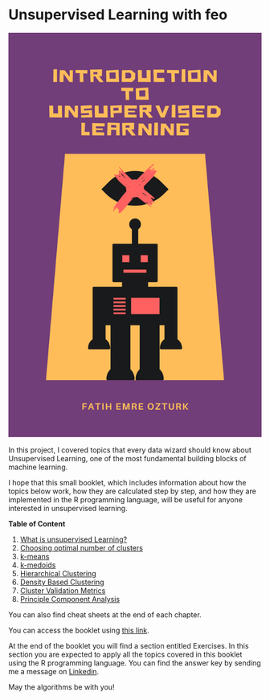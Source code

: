 # Unsupervised Learning with feo

[![](images/unsupervised_learning_with_feo-01.png)](https://ozturkfemre.github.io/unsupervised_learning_with_feo/)

In this project, I covered topics that every data wizard should know about Unsupervised Learning, one of the most fundamental building blocks of machine learning.

I hope that this small booklet, which includes information about how the topics below work, how they are calculated step by step, and how they are implemented in the R programming language, will be useful for anyone interested in unsupervised learning.

**Table of Content**

1.  [What is unsupervised Learning?](https://ozturkfemre.github.io/unsupervised_learning_with_feo/#1-what-is-unsupervised-learning)
2.  [Choosing optimal number of clusters](https://ozturkfemre.github.io/unsupervised_learning_with_feo/#2-choosing-the-optimal-number-of-clusters)
3.  [k-means](https://ozturkfemre.github.io/unsupervised_learning_with_feo/#3-k-means-clustering)
4.  [k-medoids](https://ozturkfemre.github.io/unsupervised_learning_with_feo/#4-k-medoids-clustering)
5.  [Hierarchical Clustering](https://ozturkfemre.github.io/unsupervised_learning_with_feo/#5-hierarchical-clustering)
6.  [Density Based Clustering](https://ozturkfemre.github.io/unsupervised_learning_with_feo/#6-density-based-clustering)
7.  [Cluster Validation Metrics](https://ozturkfemre.github.io/unsupervised_learning_with_feo/#7-cluster-validation)
8.  [Principle Component Analysis](https://ozturkfemre.github.io/unsupervised_learning_with_feo/#8-principle-component-analysis)

You can also find cheat sheets at the end of each chapter.

You can access the booklet using [this link](https://ozturkfemre.github.io/unsupervised_learning_with_feo/).

At the end of the booklet you will find a section entitled Exercises. In this section you are expected to apply all the topics covered in this booklet using the R programming language. You can find the answer key by sending me a message on [Linkedin](https://www.linkedin.com/in/ozturkfemre/).

May the algorithms be with you!
